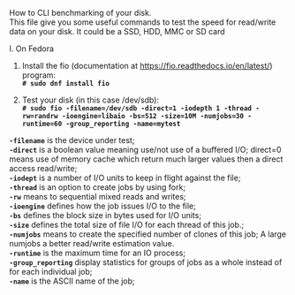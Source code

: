 How to CLI benchmarking of your disk.  
This file give you some useful commands to test the speed for read/write data on your disk. It could be a SSD, HDD, MMC or SD card

I. On Fedora

1. Install the fio (documentation at https://fio.readthedocs.io/en/latest/) program:  
**`# sudo dnf install fio `**
                        
2. Test your disk (in this case /dev/sdb):  
**`# sudo fio -filename=/dev/sdb -direct=1 -iodepth 1 -thread -rw=randrw -ioengine=libaio -bs=512 -size=10M -numjobs=30 -runtime=60 -group_reporting -name=mytest `**

**`-filename`** is the device under test;  
**`-direct`** is a boolean value meaning use/not use of a buffered I/O; direct=0 means use of memory cache which return much larger values then a direct access read/write;  
**`-iodept`** is a number of I/O units to keep in flight against the file;  
**`-thread`** is an option to create jobs by using fork;  
**`-rw`** means to sequential mixed reads and writes;  
**`-ioengine`** defines how the job issues I/O to the file;  
**`-bs`** defines the block size in bytes used for I/O units;  
**`-size`** defines the total size of file I/O for each thread of this job.;  
**`-numjobs`** means to create the specified number of clones of this job; A large numjobs a better read/write estimation value.  
**`-runtime`** is the maximum time for an IO process;  
**`-group_reporting`** display statistics for groups of jobs as a whole instead of for each individual job;  
**`-name`** is the ASCII name of the job;  